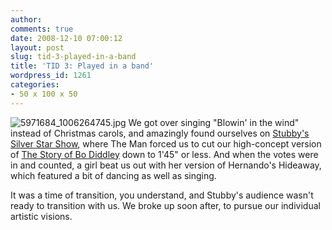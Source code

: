 ```yaml
---
author:
comments: true
date: 2008-12-10 07:00:12
layout: post
slug: tid-3-played-in-a-band
title: 'TID 3: Played in a band'
wordpress_id: 1261
categories:
- 50 x 100 x 50
---
```


![5971684_1006264745.jpg](/uploads/2008/12/5971684-1006264745.jpg) We got over singing "Blowin' in the wind" instead of Christmas carols, and amazingly found ourselves on [Stubby's Silver Star Show](http://www.imdb.com/title/tt1251369/fullcredits#cast), where The Man forced us to cut our high-concept version of [The Story of Bo Diddley](http://www.actionext.com/names_t/the_animals_lyrics/the_story_of_bo_diddley.html) down to 1'45" or less. And when the votes were in and counted, a girl beat us out with her version of Hernando's Hideaway, which featured a bit of dancing as well as singing.

It was a time of transition, you understand, and Stubby's audience wasn't ready to transition with us. We broke up soon after, to pursue our individual artistic visions.


